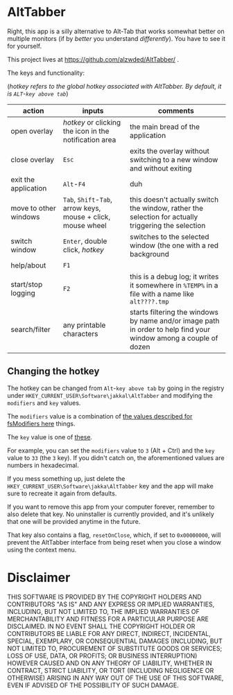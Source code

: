 AltTabber
=========

Right, this app is a silly alternative to Alt-Tab that works somewhat better on multiple monitors (if by *better* you understand *differently*). You have to see it for yourself.

This project lives at https://github.com/alzwded/AltTabber/ .

The keys and functionality:

(*hotkey refers to the global hotkey associated with AltTabber. By default, it is `ALT`-`key above tab`*)

| action | inputs | comments |
|-----------|-----------|-----------------|
| open overlay | *hotkey* or clicking the icon in the notification area | the main bread of the application |
| close overlay | `Esc` | exits the overlay without switching to a new window and without exiting |
| exit the application | `Alt`-`F4` | duh |
| move to other windows | `Tab`, `Shift`-`Tab`, arrow keys, mouse + click, mouse wheel | this doesn't actually switch the window, rather the selection for actually triggering the selection |
| switch window | `Enter`, double click, *hotkey* | switches to the selected window (the one with a red background |
| help/about | `F1` | |
| start/stop logging | `F2` | this is a debug log; it writes it somewhere in `%TEMP%` in a  file with a name like `alt????.tmp` |
| search/filter | any printable characters | starts filtering the windows by name and/or image path in order to help find your window among a couple of dozen |

Changing the hotkey
-------------------

The hotkey can be changed from `Alt`-`key above tab` by going in the registry under `HKEY_CURRENT_USER\Software\jakkal\AltTabber` and modifying the `modifiers` and `key` values.

The `modifiers` value is a combination of [the values described for fsModifiers here](http://msdn.microsoft.com/en-us/library/windows/desktop/ms646309.aspx) things.

The `key` value is one of [these](http://msdn.microsoft.com/en-us/library/windows/desktop/dd375731.aspx).

For example, you can set the `modifiers` value to `3` (Alt + Ctrl) and the `key` value to `33` (the `3` key). If you didn't catch on, the aforementioned values are numbers in hexadecimal.

If you mess something up, just delete the `HKEY_CURRENT_USER\Software\jakka\AltTabber` key and the app will make sure to recreate it again from defaults.

If you want to remove this app from your computer forever, remember to also delete that key. No uninstaller is currently provided, and it's unlikely that one will be provided anytime in the future.

That key also contains a flag, `resetOnClose`, which, if set to `0x00000000`, will prevent the AltTabber interface from being reset when you close a window using the context menu.

Disclaimer
==========

THIS SOFTWARE IS PROVIDED BY THE COPYRIGHT HOLDERS AND CONTRIBUTORS "AS IS"
AND ANY EXPRESS OR IMPLIED WARRANTIES, INCLUDING, BUT NOT LIMITED TO, THE
IMPLIED WARRANTIES OF MERCHANTABILITY AND FITNESS FOR A PARTICULAR PURPOSE ARE
DISCLAIMED. IN NO EVENT SHALL THE COPYRIGHT HOLDER OR CONTRIBUTORS BE LIABLE
FOR ANY DIRECT, INDIRECT, INCIDENTAL, SPECIAL, EXEMPLARY, OR CONSEQUENTIAL
DAMAGES (INCLUDING, BUT NOT LIMITED TO, PROCUREMENT OF SUBSTITUTE GOODS OR
SERVICES; LOSS OF USE, DATA, OR PROFITS; OR BUSINESS INTERRUPTION) HOWEVER
CAUSED AND ON ANY THEORY OF LIABILITY, WHETHER IN CONTRACT, STRICT LIABILITY,
OR TORT (INCLUDING NEGLIGENCE OR OTHERWISE) ARISING IN ANY WAY OUT OF THE USE
OF THIS SOFTWARE, EVEN IF ADVISED OF THE POSSIBILITY OF SUCH DAMAGE.
